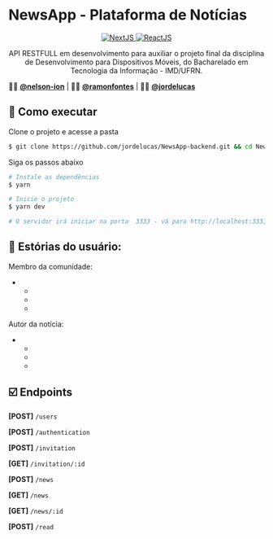 # NewsApp - Plataforma de Notícias

<p align="center">
  <a target="_blank" href="https://nodejs.org/en/">
      <img alt="NextJS" src="https://img.shields.io/static/v1?color=green&label=Node&message=JS&?style=for-the-badge&logo=Node.js">
  </a>
  <a target="_blank" href="https://www.typescriptlang.org">
    <img alt="ReactJS" src="https://img.shields.io/static/v1?color=blue&label=Typescript&message=JS&?style=for-the-badge&logo=Typescript"> 
  </a>
  </a>
</p>

<p align="center">
API RESTFULL em desenvolvimento para auxiliar o projeto final da disciplina de Desenvolvimento para Dispositivos Móveis, do Bacharelado em Tecnologia da Informação - IMD/UFRN.
</p>


:man_teacher: [**@nelson-ion**](https://github.com/nelson-ion) | :man_teacher: [**@ramonfontes**](https://github.com/ramonfontes) | :man_technologist: [**@jordelucas**](https://github.com/jordelucas)

## :rocket: Como executar

Clone o projeto e acesse a pasta

```bash
$ git clone https://github.com/jordelucas/NewsApp-backend.git && cd NewsApp-backend
```

Siga os passos abaixo
```bash
# Instale as dependências
$ yarn

# Inicie o projeto
$ yarn dev

# O servidor irá iniciar na porta  3333 - vá para http://localhost:3333
```

## :book: Estórias do usuário: 

Membro da comunidade:

* 
  * 
  * 
  * 

Autor da notícia:

* 
  * 
  * 
  * 

## :ballot_box_with_check: Endpoints ##

**[POST]**    `/users`

**[POST]**    `/authentication` 

**[POST]**    `/invitation` 

**[GET]**     `/invitation/:id` 

**[POST]**    `/news`

**[GET]**     `/news`

**[GET]**     `/news/:id` 

**[POST]**    `/read` 
